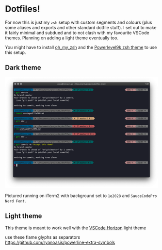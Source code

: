 # Dotfiles!

For now this is just my `zsh` setup with custom segments and colours (plus some aliases and exports and other standard dotfile stuff). I set out to make it fairly minimal and subdued and to not clash with my favourite VSCode themes. Planning on adding a light theme eventually too.   
       
You might have to install [oh_my_zsh](https://github.com/robbyrussell/oh-my-zsh) and the [Powerlevel9k zsh theme](https://github.com/Powerlevel9k) to use this setup.

## Dark theme

![Dark theme demo](imgs/updated.png)
   
Pictured running on iTerm2 with background set to `1e2028` and `SauceCodePro Nerd Font`.

## Light theme


This theme is meant to work well with the [VSCode Horizon](https://github.com/jolaleye/horizon-theme-vscode/) light theme

use these flame glyphs as separators https://github.com/ryanoasis/powerline-extra-symbols 